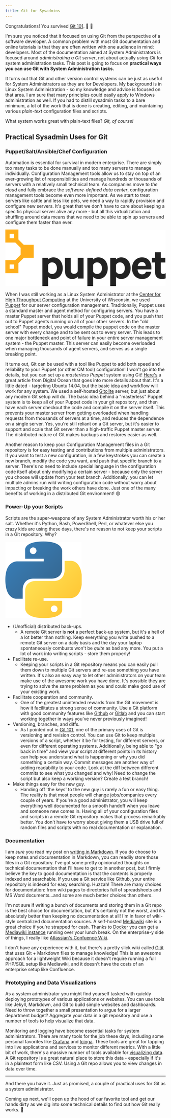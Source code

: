 ```yaml
---
title: Git for Sysadmins
---
```


Congratulations! You survived [Git 101](/2018/04/09/git-101.html). :tada: :tada:

I'm sure you noticed that it focused on using Git from the perspective of a
software developer. A common problem with most Git documentation and online tutorials
is that they are often written with one audience in mind: developers. Most of the
documentation aimed at System Administrators is focused around *administrating
a Git server*, not about actually *using Git* for system administration tasks. This
post is going to focus on **practical ways you can use Git with System
Administration tasks.**

It turns out that Git and other version control systems can be just as useful
for System Administrators as they are for Developers. My background is in Linux
System Administration - so my knowledge and advice is focused on that area. I am
sure that many principles could easily apply to Windows administration as well.
If you had to distill sysadmin tasks to a bare minimum, a lot of the work that
is done is creating, editing, and maintaining various *plain-text* configuration
files and scripts.

What system works great with plain-text files? *Git, of course!*

## Practical Sysadmin Uses for Git

### Puppet/Salt/Ansible/Chef Configuration
Automation is essential for survival in modern enterprise. There are simply too
many tasks to be done manually and too many servers to manage individually.
Configuration Management tools allow us to stay on top of an ever-growing list
of responsibilities and manage hundreds or thousands of servers with a
relatively small technical team. As companies move to *the cloud* and fully
embrace the *software-defined data center*, configuration management tools
become even more important. As we start to treat servers like cattle and less
like pets, we need a way to rapidly provision and configure new servers. It's
great that we don't have to care about keeping a specific physical server alive
any more - but all this virtualization and shuffling around data means that we
need to be able to spin up servers and configure them faster than ever.

![](/assets/images/puppet_logo.png)

When I was still working as a Linux System Administrator at the
[Center for High Throughput Computing](http://chtc.cs.wisc.edu/) at the
University of Wisconsin, we used [Puppet](https://puppet.com/) for our server
configuration management. Traditionally, Puppet uses a standard master and agent
method for configuring servers. You have a master Puppet server that holds all
of your Puppet code, and you push that out to Puppet agents running on
all of your other servers. In the "old school" Puppet model, you would compile
the puppet code on the master server with every change and to be sent out to
every server. This leads to one major bottleneck and point of failure in your
entire server management system - the Puppet master. This server can easily become
overloaded when managing thousands of agent servers, and serves as a single
breaking point.

It turns out, Git can be used with a tool like Puppet to add both speed and
reliability to your Puppet (or other CM tool) configuration! I won't go into the
details, but you can set up a *masterless Puppet* system using Git!
[Here's](https://www.digitalocean.com/community/tutorials/how-to-set-up-a-masterless-puppet-environment-on-ubuntu-14-04)
a great article from Digital Ocean that goes into more details about that. It's
a little dated - targeting Ubuntu 14.04, but the basic idea and workflow will
work for any system. We used a self-hosted [Gitolite](http://gitolite.com/gitolite/)
server, but just about any modern Git setup will do. The basic idea behind a
"masterless" Puppet system is to keep all of your Puppet code in your git
repository, and then have each server checkout the code and compile it on the
server itself. This prevents your master server from getting overloaded when
handling requests from thousands of servers at a time, and reduces the dependence
on a single server. Yes, you're still reliant on a Git server, but it's easier
to support and scale that Git server than a high-traffic Puppet master server.
The distributed nature of Git makes backups and restores easier as well.

Another reason to keep your Configuration Management files in a Git repository
is for easy testing and contributions from multiple administrators. If you want
to test a new configuration, in a few keystrokes you can create a new branch,
modify the code you want, and push that specific branch to a server. There's no
need to include special language in the configuration code itself about only
modifying a certain server - because only the server you choose will update from
your test branch. Additionally, you can let multiple admins run wild writing
configuration code without worry about impacting or breaking the work others
have done. Just one of the many benefits of working in a distributed Git
environment! :smile:

### Power-Up your Scripts

Scripts are the super-weapons of any System Administrator worth his or her salt.
Whether it's Python, Bash, PowerShell, Perl, or whatever else you crazy kids are
using these days, there's no reason to not keep your scripts in a Git repository.
Why?

![](/assets/images/python_logo.png)

* (Unofficial) distributed back-ups.
  * A remote Git server is **not** a perfect back-up system, but it's a hell of
  a lot better than nothing. Keep everything you write pushed to a remote Git
  server on a daily basis and the day your laptop spontaneously combusts won't be
  *quite* as bad any more. You put a lot of work into writing scripts - store
  them properly!
* Facilitate re-use.
  * Keeping your scripts in a Git repository means you can easily pull them down
  to multiple Git servers and re-use something you have written. It's also an
  easy way to let other administrators on your team make use of the awesome work
  you have done. It's possible they are trying to solve the same problem as you
  and could make good use of your existing work.
* Facilitate cooperation and community.
  * One of the greatest unintended rewards from the Git movement is how
  it facilitates a strong sense of community. Use a Git platform with good
  community features like [Github](https://enterprise.github.com/home) or
  [Gitlab](https://about.gitlab.com/) and you can start working together in ways
  you've never previously imagined!
* Versioning, branches, and diffs.
  * As I pointed out in [Git 101](/2018/04/09/git-101.html), one of the primary
  uses of Git is versioning and revision control. You can use Git to keep
  multiple versions of a script, whether it be for testing, for different
  servers, or even for different operating systems. Additionally,
  being able to "go back in time" and view your script at different points in
  its history can help you understand what is happening or why you did something
  a certain way. Commit messages are another way of adding readability to your code.
  Look at the diff between different commits to see what you changed and why!
  Need to change the script but also keep a working version? Create a test
  branch!
* Make things easy for the new guy.
  * Handing off 'the keys' to the new guy is rarely a fun or easy thing. The
  reality is that most people will change jobs/companies every couple of years.
  If you're a good administrator, you will keep everything well documented for a
  smooth handoff when you leave and someone new comes in. Having all of your
  configuration files and scripts in a remote Git repository makes that process
  remarkably better. You don't have to worry about giving them a USB drive full
  of random files and scripts with no real documentation or explanation.

### Documentation

I am *sure* you read my post on [writing in Markdown](/2018/04/03/why-markdown.html).
If you do choose to keep notes and documentation in Markdown, you can readily
store those files in a Git repository. I've got some pretty opinionated thoughts
on technical documentation that I'll have to get to in another post, but I firmly
believe the key to good documentation is that the contents is properly indexed
and searchable. If you use a Git service like Github, your entire repository is
indexed for easy searching. Huzzah! There are many choices for documentation:
from wiki pages to directories full of spreadsheets and MS Word documents...and
some are much better choices than others.

I'm not sure if writing a bunch of documents and storing them in a Git repo is
the best choice for documentation, but it's certainly not the worst, and it's
absolutely better than keeping no documentation at all! I'm in favor of wiki-style
centralized documentation sources. A self-hosted [Mediawiki](https://www.mediawiki.org/wiki/MediaWiki)
site is a great choice if you're strapped for cash. Thanks to [Docker](https://www.docker.com/)
you can get a [Mediawiki instance](https://hub.docker.com/r/_/mediawiki/) running
over your lunch break. On the enterprise-y side of things, I really like
[Atlassian's Confuence Wiki](https://www.atlassian.com/software/confluence/why-wiki-collaboration-software).

I don't have any experience with it, but there's a pretty slick wiki called
[Gitit](https://github.com/jgm/gitit) that uses Git + Markdown files to manage
knowledge! This is an awesome approach for a lightweight Wiki because it doesn't
require running a full PHP/SQL setup like Mediawiki, and it doesn't have the
costs of an enterprise setup like Confluence.

### Prototyping and Data Visualizations

As a system administrator you might find yourself tasked with quickly deploying
prototypes of various applications or websites. You can use tools like Jekyll,
Markdown, and Git to build simple websites and dashboards. Need to throw
together a small presentation to argue for a larger department budget? Aggregate
your data in a git repository and use a number of tools to help visualize that
data.

Monitoring and logging have become essential tasks for system administrators.
There are many tools for the job these days, including some personal favorites
like [Grafana](https://grafana.com/) and [Icinga](https://www.icinga.com/). These
tools are great for tapping into live applications and services to monitor different
metrics. With a little bit of work, there's a massive number of tools available for
[visualizing data](https://github.com/topics/data-visualization). A Git
repository is a great natural place to store this data - especially if it's in
a plaintext form like CSV. Using a Git repo allows you to view changes in data
over time.

----

And there you have it. Just as promised, a couple of practical uses for Git as a system
administrator.

Coming up next, we'll open up the hood of our favorite tool and get our hands
dirty as we dig into some technical details to find out how Git really works. :wrench:
